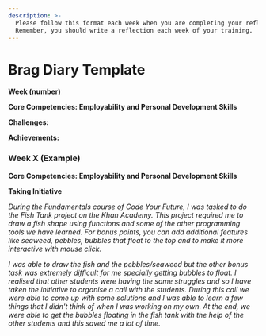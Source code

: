 ```yaml
---
description: >-
  Please follow this format each week when you are completing your reflection.
  Remember, you should write a reflection each week of your training.
---
```


# Brag Diary Template

**Week \(number\)**

**Core Competencies: Employability and Personal Development Skills**

**Challenges:** 

**Achievements:** 



### **Week X \(Example\)**

**Core Competencies: Employability and Personal Development Skills**

**Taking Initiative**

_During the Fundamentals course of Code Your Future, I was tasked to do the Fish Tank project on the Khan Academy. This project required me to draw a fish shape using functions and some of the other programming tools we have learned. For bonus points, you can add additional features like seaweed, pebbles, bubbles that float to the top and to make it more interactive with mouse click._ 

_I was able to draw the fish and the pebbles/seaweed but the other bonus task was extremely difficult for me specially getting bubbles to float. I realised that other students were having the same struggles and so I have taken the initiative to organise a call with the students. During this call we were able to come up with some solutions and I was able to learn a few things that I didn't think of when I was working on my own. At the end, we were able to get the bubbles floating in the fish tank with the help of the other students and this saved me a lot of time._

